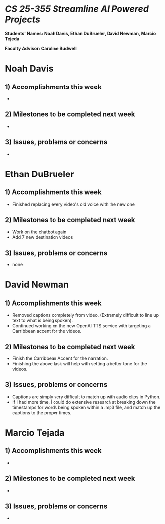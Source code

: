 # *CS 25-355 Streamline AI Powered Projects*

**Students' Names: Noah Davis, Ethan DuBrueler, David Newman, Marcio Tejeda**

**Faculty Advisor: Caroline Budwell**

# Noah Davis

## 1) Accomplishments this week ##
   -  

## 2) Milestones to be completed next week ##
   - 

## 3) Issues, problems or concerns ##
   - 

# Ethan DuBrueler

## 1) Accomplishments this week ##
   -  Finished replacing every video's old voice with the new one

## 2) Milestones to be completed next week ##
   -  Work on the chatbot again
   -  Add 7 new destination videos

## 3) Issues, problems or concerns ##
   - none

# David Newman

## 1) Accomplishments this week ##
   -  Removed captions completely from video. (Extremely difficult to line up text to what is being spoken).
   -  Continued working on the new OpenAI TTS service with targeting a Carribbean accent for the videos. 

## 2) Milestones to be completed next week ##
   -  Finish the Carribbean Accent for the narration.
   -  Finishing the above task will help with setting a better tone for the videos. 

## 3) Issues, problems or concerns ##
   -   Captions are simply very difficult to match up with audio clips in Python.
   -   If I had more time, I could do extensive research at breaking down the timestamps for words being spoken within a .mp3 file, and match up the captions to the proper times. 



# Marcio Tejada

## 1) Accomplishments this week ##
   -  

## 2) Milestones to be completed next week ##
   -

## 3) Issues, problems or concerns ##
   - 
